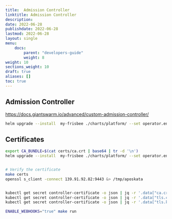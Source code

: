 ```yaml
---
title:  Admission Controller
linktitle: Admission Controller
description:
date: 2022-06-28
publishdate: 2022-06-28
lastmod: 2022-06-28
layout: single
menu:
    docs:
        parent: "developers-guide"
        weight: 8
weight: 10
sections_weight: 10
draft: true
aliases: []
toc: true
---
```









## Admission Controller

https://docs.giantswarm.io/advanced/custom-admission-controller/



```bash
helm upgrade --install  my-frisbee ./charts/platform/ --set operator.enabled=false -f ./charts/platform/values.yaml  --debug
```





## Certificates



```bash
export CA_BUNDLE=$(cat certs/ca.crt | base64 | tr -d '\n')
helm upgrade --install  my-frisbee ./charts/platform/ --set operator.enabled=false -f ./charts/platform/values-baremetal.yaml  --debug --set operator.webhook.k8s.caBundle="$CA_BUNDLE"


# Verify the certificate
make certs
openssl s_client -connect 139.91.92.82:9443 &> /tmp/aposkata


kubectl get secret controller-certificate -o json | jq -r '.data["ca.crt"]' | base64 -d > ca.crt
kubectl get secret controller-certificate -o json | jq -r '.data["tls.crt"]' | base64 -d > tls.crt
kubectl get secret controller-certificate -o json | jq -r '.data["tls.key"]' | base64 -d > tls.key

ENABLE_WEBHOOKS="true" make run
```

